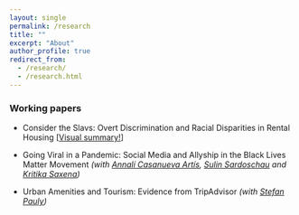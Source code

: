 ```yaml
---
layout: single
permalink: /research
title: ""
excerpt: "About"
author_profile: true
redirect_from:
  - /research/
  - /research.html
---
```


### Working papers

* Consider the Slavs: Overt Discrimination and Racial Disparities in Rental Housing [[Visual summary!](http://jmp-consider-the-slavs.tilda.ws/)]


* Going Viral in a Pandemic: Social Media and Allyship in the Black Lives Matter Movement 
_(with [Annalí Casanueva Artís](https://www.parisschoolofeconomics.eu/fr/casanueva-artis-annali-mireia/), [Sulin Sardoschau](https://sites.google.com/view/sulinsardoschau/home) and [Kritika Saxena](https://www.kritikasaxena.com/))_


* Urban Amenities and Tourism: Evidence from TripAdvisor
_(with [Stefan Pauly](https://stefanpauly.net/))_
